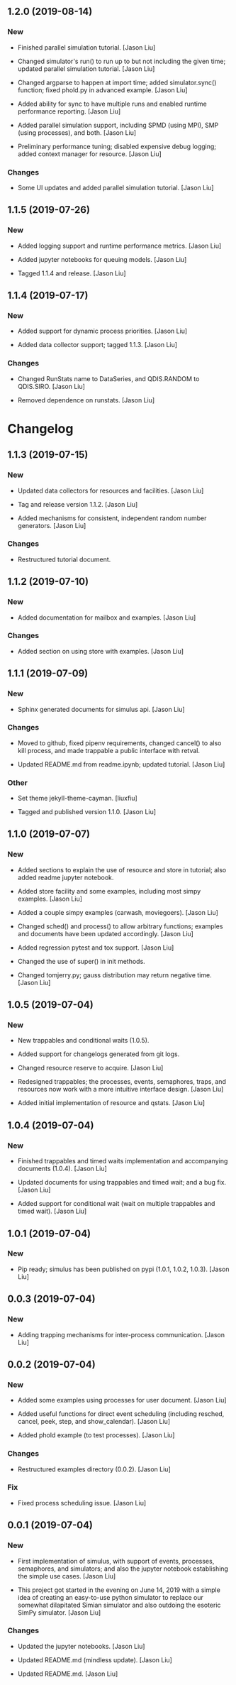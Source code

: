## 1.2.0 (2019-08-14)

### New

* Finished parallel simulation tutorial. [Jason Liu]

* Changed simulator's run() to run up to but not including the given time; updated parallel simulation tutorial. [Jason Liu]

* Changed argparse to happen at import time; added simulator.sync() function; fixed phold.py in advanced example. [Jason Liu]

* Added ability for sync to have multiple runs and enabled runtime performance reporting. [Jason Liu]

* Added parallel simulation support, including SPMD (using MPI), SMP (using processes), and both. [Jason Liu]

* Preliminary performance tuning; disabled expensive debug logging; added context manager for resource. [Jason Liu]

### Changes

* Some UI updates and added parallel simulation tutorial. [Jason Liu]

## 1.1.5 (2019-07-26)

### New

* Added logging support and runtime performance metrics. [Jason Liu]

* Added jupyter notebooks for queuing models. [Jason Liu]

* Tagged 1.1.4 and release. [Jason Liu]


## 1.1.4 (2019-07-17)

### New

* Added support for dynamic process priorities. [Jason Liu]

* Added data collector support; tagged 1.1.3. [Jason Liu]

### Changes

* Changed RunStats name to DataSeries, and QDIS.RANDOM to QDIS.SIRO. [Jason Liu]

* Removed dependence on runstats. [Jason Liu]


# Changelog


## 1.1.3 (2019-07-15)

### New

* Updated data collectors for resources and facilities. [Jason Liu]

* Tag and release version 1.1.2. [Jason Liu]

* Added mechanisms for consistent, independent random number generators. [Jason Liu]

### Changes

* Restructured tutorial document.


## 1.1.2 (2019-07-10)

### New

* Added documentation for mailbox and examples. [Jason Liu]

### Changes

* Added section on using store with examples. [Jason Liu]


## 1.1.1 (2019-07-09)

### New

* Sphinx generated documents for simulus api. [Jason Liu]

### Changes

* Moved to github, fixed pipenv requirements, changed cancel() to also kill process, and made trappable a public interface with retval. 

* Updated README.md from readme.ipynb; updated tutorial. [Jason Liu]

### Other

* Set theme jekyll-theme-cayman. [liuxfiu]

* Tagged and published version 1.1.0. [Jason Liu]


## 1.1.0 (2019-07-07)

### New

* Added sections to explain the use of resource and store in tutorial; also added readme jupyter notebook.

* Added store facility and some examples, including most simpy examples. [Jason Liu]

* Added a couple simpy examples (carwash, moviegoers). [Jason Liu]

* Changed sched() and process() to allow arbitrary functions; examples and documents have been updated accordingly. [Jason Liu]

* Added regression pytest and tox support. [Jason Liu]

* Changed the use of super() in init methods. 

* Changed tomjerry.py; gauss distribution may return negative time. [Jason Liu]

## 1.0.5 (2019-07-04)

### New

* New trappables and conditional waits (1.0.5). 

* Added support for changelogs generated from git logs. 

* Changed resource reserve to acquire. [Jason Liu]

* Redesigned trappables; the processes, events, semaphores, traps, and resources now work with a more intuitive interface design. [Jason Liu]

* Added initial implementation of resource and qstats. [Jason Liu]


## 1.0.4 (2019-07-04)

### New

* Finished trappables and timed waits implementation and accompanying documents (1.0.4). [Jason Liu]

* Updated documents for using trappables and timed wait; and a bug fix. [Jason Liu]

* Added support for conditional wait (wait on multiple trappables and timed wait). [Jason Liu]


## 1.0.1 (2019-07-04)

### New

* Pip ready; simulus has been published on pypi (1.0.1, 1.0.2, 1.0.3). [Jason Liu]


## 0.0.3 (2019-07-04)

### New

* Adding trapping mechanisms for inter-process communication. [Jason Liu]


## 0.0.2 (2019-07-04)

### New

* Added some examples using processes for user document. [Jason Liu]

* Added useful functions for direct event scheduling (including resched, cancel, peek, step, and show_calendar). [Jason Liu]

* Added phold example (to test processes). [Jason Liu]

### Changes

* Restructured examples directory (0.0.2). [Jason Liu]

### Fix

* Fixed process scheduling issue. [Jason Liu]


## 0.0.1 (2019-07-04)

### New

* First implementation of simulus, with support of events, processes, semaphores, and simulators; and also the jupyter notebook establishing the simple use cases. [Jason Liu]

* This project got started in the evening on June 14, 2019 with a simple idea of creating an easy-to-use python simulator to replace our somewhat dilapitated Simian simulator and also outdoing the esoteric SimPy simulator. [Jason Liu]

### Changes

* Updated the jupyter notebooks. [Jason Liu]

* Updated README.md (mindless update). [Jason Liu]

* Updated README.md. [Jason Liu]


